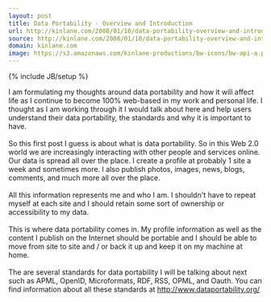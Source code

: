 ```yaml
---
layout: post
title: Data Portability - Overview and Introduction
url: http://kinlane.com/2008/01/10/data-portability-overview-and-introduction/
source: http://kinlane.com/2008/01/10/data-portability-overview-and-introduction/
domain: kinlane.com
image: https://s3.amazonaws.com/kinlane-productions/bw-icons/bw-api-a.png
---
```

{% include JB/setup %}

<p>
     I am formulating my thoughts around data portability and how it will affect life as I continue to become 100% web-based in my work and personal life. I thought as I am working through it I would talk about here and help users understand their data portability, the standards and why it is important to have.
     <br />
     <br />
     So this first post I guess is about what is data portability. So in this Web 2.0 world we are increasingly interacting with other people and services online. Our data is spread all over the place. I create a profile at probably 1 site a week and sometimes more. I also publish photos, images, news, blogs, comments, and much more all over the place.
     <br />
     <br />
     All this information represents me and who I am. I shouldn't have to repeat myself at each site and I should retain some sort of ownership or accessibility to my data.
     <br />
     <br />
     This is where data portability comes in. My profile information as well as the content I publish on the Internet should be portable and I should be able to move from site to site and / or back it up and keep it on my machine at home.
     <br />
     <br />
     The are several standards for data portability I will be talking about next such as APML, OpenID, Microformats, RDF, RSS, OPML, and Oauth. You can find information about all these standards at <a href="http://www.dataportability.org/">http://www.dataportability.org/</a>
</p>